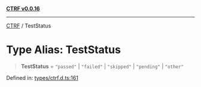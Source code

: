 [**CTRF v0.0.16**](../README.md)

***

[CTRF](../README.md) / TestStatus

# Type Alias: TestStatus

> **TestStatus** = `"passed"` \| `"failed"` \| `"skipped"` \| `"pending"` \| `"other"`

Defined in: [types/ctrf.d.ts:161](https://github.com/ctrf-io/ctrf-core-js/blob/main/types/ctrf.d.ts#L161)
